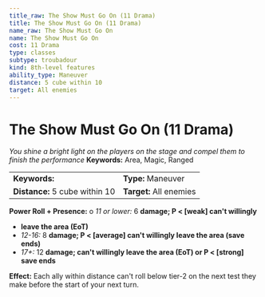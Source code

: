 ```yaml
---
title_raw: The Show Must Go On (11 Drama)
title: The Show Must Go On (11 Drama)
name_raw: The Show Must Go On
name: The Show Must Go On
cost: 11 Drama
type: classes
subtype: troubadour
kind: 8th-level features
ability_type: Maneuver
distance: 5 cube within 10
target: All enemies
---
```


# The Show Must Go On (11 Drama)

*You shine a bright light on the players on the stage and compel them to finish the performance* **Keywords:** Area, Magic, Ranged

|                                |                         |
| :----------------------------- | :---------------------- |
| **Keywords:**                  | **Type:** Maneuver      |
| **Distance:** 5 cube within 10 | **Target:** All enemies |

**Power Roll + Presence:** o *11 or lower:* 6 **damage; P \< \[weak\] can't willingly**

- **leave the area (EoT)**
- *12-16:* 8 **damage; P \< \[average\] can't willingly leave the area (save ends)**
- *17+:* 12 **damage; can't willingly leave the area (EoT) or P \< \[strong\] save ends**

**Effect:** Each ally within distance can't roll below tier-2 on the next test they make before the start of your next turn.

